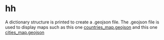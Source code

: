 # hh

A dictionary structure is printed to create a .geojson file. The .geojson file is used to display maps such as this one [countries_map.geojson](https://github.com/marchhombre/Solving-issues/blob/master/Create%20geojson%20files%20for%20map%20display/countries_map.geojson) and this one [cities_map.geojson](https://github.com/marchhombre/Solving-issues/blob/master/Create%20geojson%20files%20for%20map%20display/cities_map.geojson)
